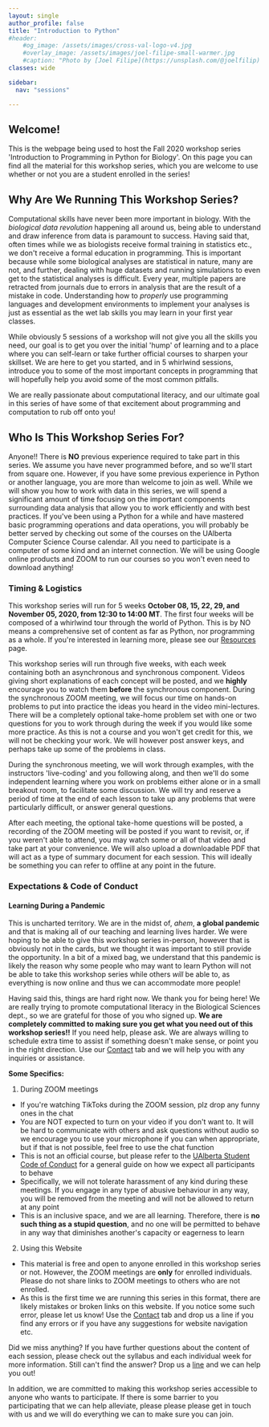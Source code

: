 ```yaml
---
layout: single
author_profile: false
title: "Introduction to Python"
#header:
    #og_image: /assets/images/cross-val-logo-v4.jpg
    #overlay_image: /assets/images/joel-filipe-small-warmer.jpg
    #caption: "Photo by [Joel Filipe](https://unsplash.com/@joelfilip) on [Unsplash](https://unsplash.com)"
classes: wide

sidebar:
  nav: "sessions"

---
```



## Welcome!
This is the webpage being used to host the Fall 2020 workshop series 'Introduction to Programming in Python for Biology'.
On this page you can find all the material for this workshop series, which you are welcome to use whether or not you are
a student enrolled in the series!

## Why Are We Running This Workshop Series?

Computational skills have never been more important in biology. With the *biological data revolution* happening all around us,
being able to understand and draw inference from data is paramount to success. Having said that, often times while we as biologists
receive formal training in statistics etc., we don't receive a formal education in programming. This is important because while some
biological analyses are statistical in nature, many are not, and further, dealing with huge datasets and running simulations to even
get to the statistical analyses is difficult. Every year, multiple papers are retracted from journals due to errors in analysis that are
the result of a mistake in code. Understanding how to *properly* use programming languages and development environments to implement
your analyses is just as essential as the wet lab skills you may learn in your first year classes.

While obviously 5 sessions of a workshop will not give you all the skills you need, our goal is to get you over the initial 'hump' of learning
and to a place where you can self-learn or take further official courses to sharpen your skillset. We are here to get you started, and in 5 whirlwind
sessions, introduce you to some of the most important concepts in programming that will hopefully help you avoid some of the most common pitfalls.

We are really passionate about computational literacy, and our ultimate goal in this series of have some of that excitement about programming and
computation to rub off onto you!

## Who Is This Workshop Series For?

Anyone!! There is **NO** previous experience required to take part in this series. We assume you have never programmed before, and so we'll start from
square one. However, if you have some previous experience in Python or another language, you are more than welcome to join as well. While we will show you how to work with data in this series, we will spend a significant amount of time focusing on the important components surrounding data analysis that allow you to work efficiently and with best practices. If you've been using a Python for a while and have mastered basic programming operations and data operations, you
will probably be better served by checking out some of the courses on the UAlberta Computer Science Course calendar. All you need to participate is a computer
of some kind and an internet connection. We will be using Google online products and ZOOM to run our courses so you won't even need to download anything!

### Timing & Logistics
This workshop series will run for 5 weeks **October 08, 15, 22, 29, and November 05, 2020, from 12:30 to 14:00 MT**. The first four weeks will be composed of a
whirlwind tour through the world of Python. This is by NO means a comprehensive set of content as far as Python, nor programming as
a whole. If you're interested in learning more, please see our [Resources](/python-for-biology/resources/) page.

This workshop series will run through five weeks, with each week containing both an asynchronous and synchronous component. Videos
giving short explanations of each concept will be posted, and we **highly** encourage you to watch them **before** the synchronous component.
During the synchronous ZOOM meeting, we will focus our time on hands-on problems to put into practice the ideas you heard in the video mini-lectures.
There will be a completely optional take-home problem set with one or two questions for you to work through during the week if you would like
some more practice. As this is not a course and you won't get credit for this, we will not be checking your work. We will however post answer keys,
and perhaps take up some of the problems in class.

During the synchronous meeting, we will work through examples, with the instructors 'live-coding' and you following along, and then we'll do some
independent learning where you work on problems either alone or in a small breakout room, to facilitate some discussion. We will try and reserve a
period of time at the end of each lesson to take up any problems that were particularly difficult, or answer general questions.

After each meeting, the optional take-home questions will be posted, a recording of the ZOOM meeting will be posted if you want to revisit, or,
if you weren't able to attend, you may watch some or all of that video and take part at your convenience. We will also upload a downloadable PDF
that will act as a type of summary document for each session. This will ideally be something you can refer to offline at any point in the future.

### Expectations & Code of Conduct

#### Learning During a Pandemic

This is uncharted territory. We are in the midst of, *ahem*, **a global pandemic** and that is making all of our teaching and learning
lives harder. We were hoping to be able to give this workshop series in-person, however that is obviously not in the cards, but we thought it was important
to still provide the opportunity. In a bit of a mixed bag, we understand that this pandemic is likely the reason why some people who may want to learn Python
will not be able to take this workshop series while others *will* be able to, as everything is now online and thus we can accommodate more people!

Having said this, things are hard right now. We thank you for being here! We are really trying to promote computational literacy in the Biological Sciences dept.,
so we are grateful for those of you who signed up. **We are completely committed to making sure you get what you need out of this workshop series!!** If you need
help, please ask. We are always willing to schedule extra time to assist if something doesn't make sense, or point you in the right direction. Use our [Contact](/python-for-biology/contact/) tab and we will help you with any inquiries or assistance.

**Some Specifics:**
1. During ZOOM meetings
  - If you're watching TikToks during the ZOOM session, plz drop any funny ones in the chat
  - You are NOT expected to turn on your video if you don't want to. It will be hard to communicate with others and ask questions without audio so we encourage you
  to use your microphone if you can when appropriate, but if that is not possible, feel free to use the chat function
  - This is not an official course, but please refer to the [UAlberta Student Code of Conduct](https://www.ualberta.ca/governance/resources/policies-standards-and-codes-of-conduct/code-of-student-behaviour.html) for a general guide on how we expect all participants to behave
  - Specifically, we will not tolerate harassment of any kind during these meetings. If you engage in any type of abusive behaviour in any way, you will be removed from the meeting and will not be allowed to return at any point
  - This is an inclusive space, and we are all learning. Therefore, there is **no such thing as a stupid question**, and no one will be permitted to behave in
  any way that diminishes another's capacity or eagerness to learn

2. Using this Website
  - This material is free and open to anyone enrolled in this workshop series or not. However, the ZOOM meetings are **only** for enrolled individuals. Please do not share links to ZOOM meetings to others who are not enrolled.
  - As this is the first time we are running this series in this format, there are likely mistakes or broken links on this website. If you notice some such error, please let us know! Use the [Contact](/python-for-biology/contact/) tab and drop us a line if you find any errors or if you have any suggestions for website navigation etc.


Did we miss anything? If you have further questions about the content of each session, please check out the syllabus and each individual week for more information. Still can't find the answer? Drop us a [line](/python-for-biology/contact/) and we can help you out!

In addition, we are committed to making this workshop series accessible to anyone who wants to participate. If there is some barrier to you participating that we can help alleviate, please please please get in touch with us and we will do everything we can to make sure you can join.
